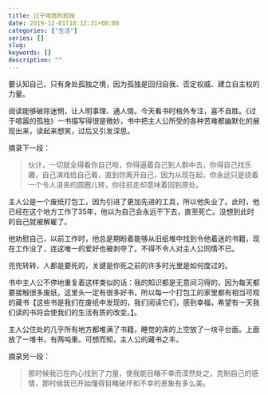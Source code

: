 ```yaml
---
title: 过于喧嚣的孤独
date: 2019-12-01T18:12:31+08:00
categories: ["生活"]
series: []
slug: 
keywords: []
description: ""
---
```


要认知自己，只有身处孤独之境，因为孤独是回归自我、否定权威、建立自主权的力量。

阅读能够破除迷惘，让人明事理、通人情。今天看书时格外专注，喜不自胜。《过于喧嚣的孤独》一书描写得很是微妙，书中把主人公所受的各种苦难都幽默化的展现出来，读起来想笑，过后又引发深思。

摘录下一段：

> 伙计，一切就全得看你自己啦，你得逼着自己到人群中去，你得自己找乐趣，自己演戏给自己看，直到你离开自己，因为从现在起，你永远只是绕着一个令人沮丧的圆圈儿转，你往前走却意味着回到原处。


主人公是一个废纸打包工，因为引进了更加先进的工具，所以他失业了。此时，他已经在这个地方工作了35年，他以为自己会永远干下去，直至死亡。没想到此时的自己就被解雇了。


他劝慰自己，以前工作时，他总是期盼着能够从旧纸堆中找到令他着迷的书籍，现在工作没了，连这唯一的爱好也被剥夺了。不得不令人对主人公同情不已。


兜兜转转，人都是要死的，关键是你死之前的许多时光里是如何度过的。


书中主人公不停地重复着这样类似的话：我的知识都是无意间习得的，因为每天都要接触很多废纸，这里头一定有很多好书，所以每一个打包工的家里都有相当可观的藏书【这些书是我们在废纸中发现的，我们阅读它们，感到幸福，希望有一天我们读的书将会使我们的生活有质的改变。】。


主人公住处的几乎所有地方都堆满了书籍，睡觉的床的上空放了一块平台面。上面放了一堆书，有两吨重。可想而知，主人公的藏书之丰。

摘录另一段：

> 那时候我已在内心找到了力量，使我能目睹不幸而漠然处之，克制自己的感情，那时候我已开始懂得目睹破坏和不幸的景象有多么美。